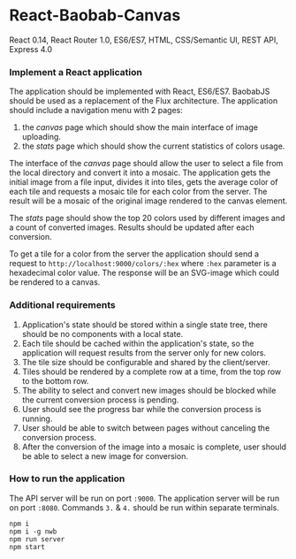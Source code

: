 React-Baobab-Canvas
===================

React 0.14, React Router 1.0, ES6/ES7, HTML, CSS/Semantic UI, REST API, Express 4.0

### Implement a React application

The application should be implemented with React, ES6/ES7. BaobabJS should be
used as a replacement of the Flux architecture. The application should include
a navigation menu with 2 pages:

1. the *canvas* page which should show the main interface of image uploading.
2. the *stats* page which should show the current statistics of colors usage.

The interface of the *canvas* page should allow the user to select a file from
the local directory and convert it into a mosaic. The application gets the
initial image from a file input, divides it into tiles, gets the average color
of each tile and requests a mosaic tile for each color from the server. The
result will be a mosaic of the original image rendered to the canvas element.

The *stats* page should show the top 20 colors used by different images and a
count of converted images. Results should be updated after each conversion.

To get a tile for a color from the server the application should send a request
to `http://localhost:9000/colors/:hex` where `:hex` parameter is a hexadecimal
color value. The response will be an SVG-image which could be rendered to a
canvas.

### Additional requirements

1. Application's state should be stored within a single state tree, there should
be no components with a local state.
2. Each tile should be cached within the application's state, so the application
will request results from the server only for new colors.
3. The tile size should be configurable and shared by the client/server.
4. Tiles should be rendered by a complete row at a time, from the top row
to the bottom row.
5. The ability to select and convert new images should be blocked while the
current conversion process is pending.
6. User should see the progress bar while the conversion process is running.
7. User should be able to switch between pages without canceling the conversion
process.
8. After the conversion of the image into a mosaic is complete, user should be
able to select a new image for conversion.

### How to run the application

The API server will be run on port `:9000`. The application server will be run
on port `:8080`. Commands `3.` & `4.` should be run within separate terminals.

```
npm i
npm i -g nwb
npm run server
npm start
```
